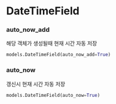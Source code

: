 # DateTimeField

### auto_now_add

해당 객체가 생성될때 현재 시간 자동 저장

```python
models.DateTimeField(auto_now_add=True)
```

### auto_now

갱신시 현재 시간 자동 저장

```python
models.DateTimeField(auto_now=True)
```

### 